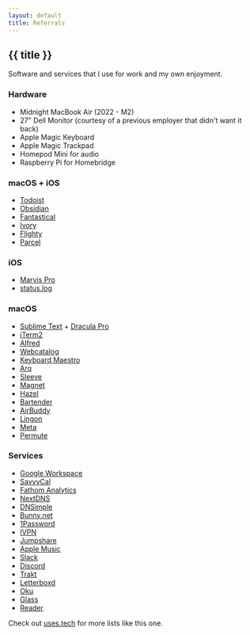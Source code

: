 ```yaml
---
layout: default
title: Referrals
---
```


<h2
    class="m-0 text-xl font-black leading-tight tracking-normal dark:text-gray-200 md:text-2xl mb-2"
>
    {{ title }}
</h2>

Software and services that I use for work and my own enjoyment.

<h3 className="text-xl font-extrabold leading-9 tracking-tight text-gray-900 dark:text-gray-100 sm:text-2xl sm:leading-10 md:text-4xl md:leading-14">Hardware</h3>

-   Midnight MacBook Air (2022 - M2)
-   27" Dell Monitor (courtesy of a previous employer that didn't want it back)
-   Apple Magic Keyboard
-   Apple Magic Trackpad
-   Homepod Mini for audio
-   Raspberry Pi for Homebridge

<h3 className="text-xl font-extrabold leading-9 tracking-tight text-gray-900 dark:text-gray-100 sm:text-2xl sm:leading-10 md:text-4xl md:leading-14">macOS + iOS</h3>

-   [Todoist](https://todoist.com)
-   [Obsidian](https://obsidian.md)
-   [Fantastical](https://flexibits.com/)
-   [Ivory](https://tapbots.com/ivory)
-   [Flighty](https://www.flightyapp.com)
-   [Parcel](https://parcelapp.net)

<h3 className="text-xl font-extrabold leading-9 tracking-tight text-gray-900 dark:text-gray-100 sm:text-2xl sm:leading-10 md:text-4xl md:leading-14">iOS</h3>

-   [Marvis Pro](https://apps.apple.com/app/marvis-pro/id1447768809)
-   [status.log](https://apps.apple.com/ca/app/status-log/id6444921793)

<h3 className="text-xl font-extrabold leading-9 tracking-tight text-gray-900 dark:text-gray-100 sm:text-2xl sm:leading-10 md:text-4xl md:leading-14">macOS</h3>

-   [Sublime Text](https://www.sublimetext.com) + [Dracula Pro](https://draculatheme.com/pro)
-   [iTerm2](https://iterm2.com)
-   [Alfred](https://alfredapp.com)
-   [Webcatalog](https://webcatalog.io)
-   [Keyboard Maestro](https://www.keyboardmaestro.com/)
-   [Arq](https://www.arqbackup.com)
-   [Sleeve](https://replay.software/sleeve)
-   [Magnet](https://magnet.crowdcafe.com)
-   [Hazel](https://www.noodlesoft.com)
-   [Bartender](https://www.macbartender.com)
-   [AirBuddy](https://v2.airbuddy.app)
-   [Lingon](https://www.peterborgapps.com/lingon)
-   [Meta](https://www.nightbirdsevolve.com/meta)
-   [Permute](https://software.charliemonroe.net/permute)

<h3 className="text-xl font-extrabold leading-9 tracking-tight text-gray-900 dark:text-gray-100 sm:text-2xl sm:leading-10 md:text-4xl md:leading-14">Services</h3>

-   <a href="https://referworkspace.app.goo.gl/7BYo" onclick="fathom.trackGoal('EWREAPNX', 0)">Google Workspace</a>
-   <a href="https://savvycal.com/?r=coryd" onclick="fathom.trackGoal('UXTCQANC', 0)">SavvyCal</a>
-   <a href="https://usefathom.com/ref/EGXCON" onclick="fathom.trackGoal('EWREAPNX', 0)">Fathom Analytics</a>
-   <a href="https://nextdns.io/?from=m56mt3z6" onclick="fathom.trackGoal('CG4FNTCN', 0)">NextDNS</a>
-   <a href="https://dnsimple.com/r/3a7cbb9e15df8f" onclick="fathom.trackGoal('MFQVXQQ9', 0)">DNSimple</a>
-   <a href="https://bunny.net?ref=3kd0m6d30v" onclick="fathom.trackGoal('EIQ2NE4V', 0)">Bunny.net</a>
-   [1Password](https://1password.com)
-   [IVPN](https://www.ivpn.net)
-   [Jumpshare](https://jumpshare.com)
-   [Apple Music](https://music.apple.com)
-   [Slack](http://slack.com)
-   [Discord](http://discord.com)
-   [Trakt](https://trakt.tv)
-   [Letterboxd](https://letterboxd.com)
-   [Oku](https://oku.club)
-   [Glass](https://glass.photo)
-   [Reader](https://readwise.io/read)

Check out [uses.tech](https://uses.tech) for more lists like this one.

